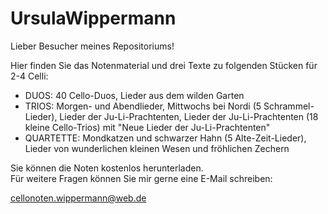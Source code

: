 # UrsulaWippermann

Lieber Besucher meines Repositoriums!

Hier finden Sie das Notenmaterial und drei Texte zu folgenden Stücken für 2-4 Celli:

- DUOS: 40 Cello-Duos, Lieder aus dem wilden Garten 
- TRIOS: Morgen- und Abendlieder, Mittwochs bei Nordi (5 Schrammel-Lieder), Lieder der Ju-Li-Prachtenten, Lieder der Ju-Li-Prachtenten (18 kleine Cello-Trios) mit "Neue Lieder der Ju-Li-Prachtenten"
- QUARTETTE: Mondkatzen und schwarzer Hahn (5 Alte-Zeit-Lieder), Lieder von wunderlichen kleinen Wesen und fröhlichen Zechern
  
Sie können die Noten kostenlos herunterladen.  
Für weitere Fragen können Sie mir gerne eine E-Mail schreiben:
  
  cellonoten.wippermann@web.de
